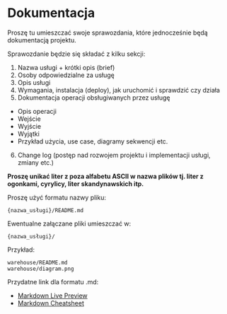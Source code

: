# Dokumentacja
Proszę tu umieszczać swoje sprawozdania, które jednocześnie będą dokumentacją projektu.

Sprawozdanie będzie się składać z kilku sekcji:

1. Nazwa usługi + krótki opis (brief)
2. Osoby odpowiedzialne za usługę
3. Opis usługi
4. Wymagania, instalacja (deploy), jak uruchomić i sprawdzić czy działa
5. Dokumentacja operacji obsługiwanych przez usługę
 + Opis operacji
 + Wejście
 + Wyjście
 + Wyjątki
 + Przykład użycia, use case, diagramy sekwencji etc.
6. Change log (postęp nad rozwojem projektu i implementacji usługi, zmiany etc.)

**Proszę unikać liter z poza alfabetu ASCII w nazwa plików tj. liter z ogonkami, cyrylicy, liter skandynawskich itp.**

Proszę użyć formatu nazwy pliku:

    {nazwa_usługi}/README.md



Ewentualne załączane pliki umieszczać w:

    {nazwa_usługi}/

Przykład:

    warehouse/README.md
    warehouse/diagram.png


Przydatne link dla formatu .md:

* [Markdown Live Preview](http://markdownlivepreview.com/)
* [Markdown Cheatsheet](https://github.com/adam-p/markdown-here/wiki/Markdown-Cheatsheet)

